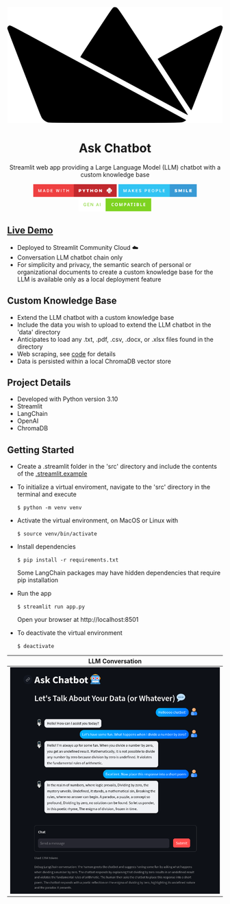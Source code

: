 <div align="center">

<img src="public/streamlit.svg" height="270px"/>

# Ask Chatbot

Streamlit web app providing a Large Language Model (LLM) chatbot with a custom knowledge base

<img src="public/made-with-python.svg" height="30"/>
<img src="public/makes-people-smile.svg" height="30"/>
<img src="public/gen-AI-compatible.svg" height="30"/>

</div>

## [Live Demo](https://ask-chatbot.streamlit.app/)

- Deployed to Streamlit Community Cloud ☁️
- Conversation LLM chatbot chain only
- For simplicity and privacy, the semantic search of personal or organizational documents to create a custom knowledge base for the LLM is available only as a local deployment feature

## Custom Knowledge Base

- Extend the LLM chatbot with a custom knowledge base
- Include the data you wish to upload to extend the LLM chatbot in the 'data' directory
- Anticipates to load any .txt, .pdf, .csv, .docx, or .xlsx files found in the directory
- Web scraping, see [code](helpers/web_scraping.py) for details
- Data is persisted within a local ChromaDB vector store

## Project Details

- Developed with Python version 3.10
- Streamlit
- LangChain
- OpenAI
- ChromaDB

## Getting Started

- Create a .streamlit folder in the 'src' directory and include the contents of the [.streamlit.example](.streamlit.example)

- To initialize a virtual enviroment, navigate to the 'src' directory in the terminal and execute

  ```
  $ python -m venv venv
  ```

- Activate the virtual environment, on MacOS or Linux with

  ```
  $ source venv/bin/activate
  ```

- Install dependencies

  ```
  $ pip install -r requirements.txt
  ```
  Some LangChain packages may have hidden dependencies that require pip installation

- Run the app

  ```
  $ streamlit run app.py
  ```

  Open your browser at http://localhost:8501

- To deactivate the virtual environment

  ```
  $ deactivate
  ```

<div align="center">

|                    LLM Conversation                     |
| :-----------------------------------------------------: |
| <img src="./public/ask-chatbot-convo-demo.png" width="950"/> |

</div>
